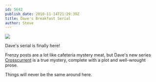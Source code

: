 ```yaml
---
id: 5642
publish_date: 2010-11-14T21:29:39Z
title: Dave's Breakfast Serial
author: Steve
---
```

![](http://www.flagstafffrenzy.org/wp-content/uploads/2010/11/cover.jpg)

Dave's serial is finally here!

Frenzy posts are a lot like cafeteria mystery meat, but Dave's new series [Crosscurrent](http://www.flagstafffrenzy.org/2010/11/14/crosscurrent-chapter-one) is a true mystery, complete with a plot and well-wrought prose.

Things will never be the same around here.